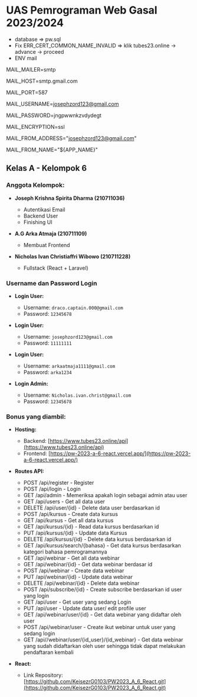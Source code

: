 # UAS Pemrograman Web Gasal 2023/2024
- database => pw.sql
- Fix ERR_CERT_COMMON_NAME_INVALID => klik tubes23.online -> advance -> proceed
- ENV mail
  
MAIL_MAILER=smtp

MAIL_HOST=smtp.gmail.com

MAIL_PORT=587

MAIL_USERNAME=josephzord123@gmail.com

MAIL_PASSWORD=jngpwwnkzvdydegt

MAIL_ENCRYPTION=ssl

MAIL_FROM_ADDRESS="josephzord123@gmail.com"

MAIL_FROM_NAME="${APP_NAME}"

## Kelas A - Kelompok 6

### Anggota Kelompok:
- **Joseph Krishna Spirita Dharma (210711036)**
  - Autentikasi Email
  - Backend User
  - Finishing UI

- **A.G Arka Atmaja (210711109)**
  - Membuat Frontend

- **Nicholas Ivan Christiaffri Wibowo (210711228)**
  - Fullstack (React + Laravel)

### Username dan Password Login
- **Login User:**
  - Username: `draco.captain.000@gmail.com`
  - Password: `12345678`
 
- **Login User:**
  - Username: `josephzord123@gmail.com`
  - Password: `11111111`

- **Login User:**
  - Username: `arkaatmaja1111@gmail.com`
  - Password: `arka1234`
    
- **Login Admin:**
  - Username: `Nicholas.ivan.christ@gmail.com`
  - Password: `12345678`

### Bonus yang diambil:
- **Hosting:**
  - Backend: [https://www.tubes23.online/api](https://www.tubes23.online/api)
  - Frontend: [https://pw-2023-a-6-react.vercel.app/](https://pw-2023-a-6-react.vercel.app/)

- **Routes API:**
  - POST /api/register - Register
  - POST /api/login - Login
  - GET /api/admin - Memeriksa apakah login sebagai admin atau user
  - GET /api/users - Get all data user
  - DELETE /api/user/{id} - Delete data user berdasarkan id
  - POST /api/kursus - Create data kursus
  - GET /api/kursus - Get all data kursus
  - GET /api/kursus/{id} - Read data kursus berdasarkan id
  - PUT /api/kursus/{id} - Update data Kursus
  - DELETE /api/kursus/{id} - Delete data kursus berdasarkan id
  - GET /api/kursus/search/{bahasa} - Get data kursus berdasarkan kategori bahasa pemrogramannya
  - GET /api/webinar - Get all data webinar
  - GET /api/webinar/{id} - Get data webinar berdasar id
  - POST /api/webinar - Create data webinar
  - PUT /api/webinar/{id} - Update data webinar
  - DELETE /api/webinar/{id} - Delete data webinar
  - POST /api/subscribe/{id} - Create subscribe berdasarkan id user yang login
  - GET /api/user - Get user yang sedang Login
  - PUT /api/user - Update data user/ edit profile user
  - GET /api/webinar/user/{id} - Get data webinar yang didaftar oleh user
  - POST /api/webinar/user - Create ikut webinar untuk user yang sedang login
  - GET /api//webinar/user/{id_user}/{id_webinar} - Get data webinar yang sudah didaftarkan oleh user sehingga tidak dapat melakukan pendaftaran kembali

- **React:**
  - Link Repository: [https://github.com/KeisezrG0103/PW2023_A_6_React.git](https://github.com/KeisezrG0103/PW2023_A_6_React.git)
